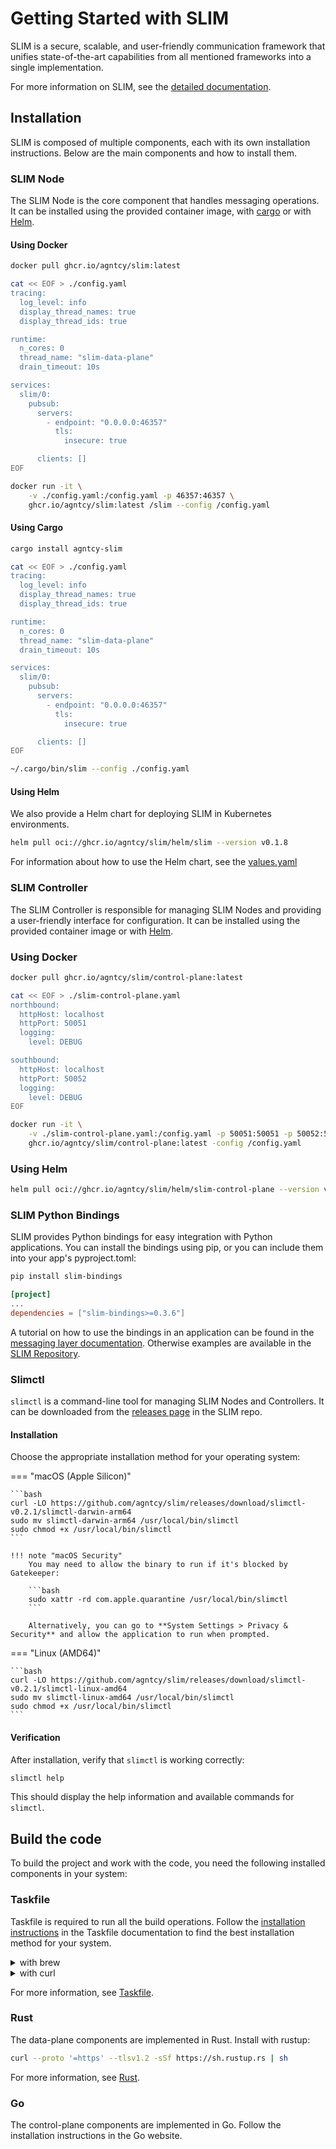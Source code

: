 # Getting Started with SLIM

SLIM is a secure, scalable, and user-friendly communication framework that
unifies state-of-the-art capabilities from all mentioned frameworks into a
single implementation.

For more information on SLIM, see the [detailed
documentation](./slim-core.md).

## Installation

SLIM is composed of multiple components, each with its own installation
instructions. Below are the main components and how to install them.

### SLIM Node

The SLIM Node is the core component that handles messaging operations. It can be
installed using the provided container image, with
[cargo](https://github.com/rust-lang/cargo) or with [Helm](https://helm.sh/).

#### Using Docker

```bash
docker pull ghcr.io/agntcy/slim:latest

cat << EOF > ./config.yaml
tracing:
  log_level: info
  display_thread_names: true
  display_thread_ids: true

runtime:
  n_cores: 0
  thread_name: "slim-data-plane"
  drain_timeout: 10s

services:
  slim/0:
    pubsub:
      servers:
        - endpoint: "0.0.0.0:46357"
          tls:
            insecure: true

      clients: []
EOF

docker run -it \
    -v ./config.yaml:/config.yaml -p 46357:46357 \
    ghcr.io/agntcy/slim:latest /slim --config /config.yaml
```

#### Using Cargo

```bash
cargo install agntcy-slim

cat << EOF > ./config.yaml
tracing:
  log_level: info
  display_thread_names: true
  display_thread_ids: true

runtime:
  n_cores: 0
  thread_name: "slim-data-plane"
  drain_timeout: 10s

services:
  slim/0:
    pubsub:
      servers:
        - endpoint: "0.0.0.0:46357"
          tls:
            insecure: true

      clients: []
EOF

~/.cargo/bin/slim --config ./config.yaml
```

#### Using Helm

We also provide a Helm chart for deploying SLIM in Kubernetes environments.

```bash
helm pull oci://ghcr.io/agntcy/slim/helm/slim --version v0.1.8
```

For information about how to use the Helm chart, see the
[values.yaml](https://github.com/agntcy/slim/blob/main/charts/slim/values.yaml)

### SLIM Controller

The SLIM Controller is responsible for managing SLIM Nodes and providing a
user-friendly interface for configuration. It can be installed using the
provided container image or with [Helm](https://helm.sh/).

### Using Docker

```bash
docker pull ghcr.io/agntcy/slim/control-plane:latest

cat << EOF > ./slim-control-plane.yaml
northbound:
  httpHost: localhost
  httpPort: 50051
  logging:
    level: DEBUG

southbound:
  httpHost: localhost
  httpPort: 50052
  logging:
    level: DEBUG
EOF

docker run -it \
    -v ./slim-control-plane.yaml:/config.yaml -p 50051:50051 -p 50052:50052 \
    ghcr.io/agntcy/slim/control-plane:latest -config /config.yaml
```

### Using Helm

```bash
helm pull oci://ghcr.io/agntcy/slim/helm/slim-control-plane --version v0.1.3
```

### SLIM Python Bindings

SLIM provides Python bindings for easy integration with Python applications. You
can install the bindings using pip, or you can include them into your app's
pyproject.toml:

```bash
pip install slim-bindings
```

```toml
[project]
...
dependencies = ["slim-bindings>=0.3.6"]
```

A tutorial on how to use the bindings in an application can be found in the [messaging layer
documentation](./slim-data-plane.md). Otherwise examples are available in the
[SLIM Repository](https://github.com/agntcy/slim/tree/slim-v0.4.0/data-plane/python-bindings/examples/src/slim_bindings_examples).

### Slimctl

`slimctl` is a command-line tool for managing SLIM Nodes and Controllers. It can
be downloaded from the [releases
page](https://github.com/agntcy/slim/releases/tag/slimctl-v0.2.1) in the SLIM repo.

#### Installation

Choose the appropriate installation method for your operating system:

=== "macOS (Apple Silicon)"

    ```bash
    curl -LO https://github.com/agntcy/slim/releases/download/slimctl-v0.2.1/slimctl-darwin-arm64
    sudo mv slimctl-darwin-arm64 /usr/local/bin/slimctl
    sudo chmod +x /usr/local/bin/slimctl
    ```

    !!! note "macOS Security"
        You may need to allow the binary to run if it's blocked by Gatekeeper:
        
        ```bash
        sudo xattr -rd com.apple.quarantine /usr/local/bin/slimctl
        ```

        Alternatively, you can go to **System Settings > Privacy & Security** and allow the application to run when prompted.

=== "Linux (AMD64)"

    ```bash
    curl -LO https://github.com/agntcy/slim/releases/download/slimctl-v0.2.1/slimctl-linux-amd64
    sudo mv slimctl-linux-amd64 /usr/local/bin/slimctl
    sudo chmod +x /usr/local/bin/slimctl
    ```

#### Verification

After installation, verify that `slimctl` is working correctly:

```bash
slimctl help
```

This should display the help information and available commands for `slimctl`.

## Build the code

To build the project and work with the code, you need the following installed
components in your system:

### Taskfile

Taskfile is required to run all the build operations. Follow the [installation
instructions](https://taskfile.dev/installation/) in the Taskfile documentation
to find the best installation method for your system.

<details>
  <summary>with brew</summary>

```bash
brew install go-task
```

</details>
<details>
  <summary>with curl</summary>

```bash
sh -c "$(curl --location https://taskfile.dev/install.sh)" -- -d -b ~/.local/bin
```

</details>

For more information, see [Taskfile](https://taskfile.dev/).

### Rust

The data-plane components are implemented in Rust. Install with rustup:

```bash
curl --proto '=https' --tlsv1.2 -sSf https://sh.rustup.rs | sh
```

For more information, see [Rust](https://rustup.rs/).

### Go

The control-plane components are implemented in Go. Follow the installation
instructions in the Go website.
